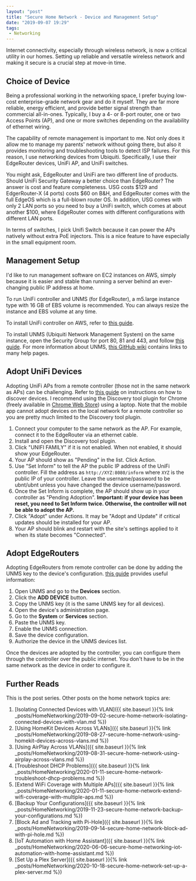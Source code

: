 ```yaml
---
layout: "post"
title: "Secure Home Network - Device and Management Setup"
date: "2019-09-07 19:29"
tags:
 - Networking
---
```


Internet connectivity, especially through wireless network, is now a critical utility in our homes. Setting up reliable and versatile wireless network and making it secure is a crucial step at move-in time.

## Choice of Device

Being a professional working in the networking space, I prefer buying low-cost enterprise-grade network gear and do it myself. They are far more reliable, energy efficient, and provide better signal strength than commercial all-in-ones. Typically, I buy a 4- or 8-port router, one or two Access Points (AP), and one or more switches depending on the availability of ethernet wiring.

The capability of remote management is important to me. Not only does it allow me to manage my parents' network without going there, but also it provides monitoring and troubleshooting tools to detect ISP failures. For this reason, I use networking devices from Ubiquiti. Specifically, I use their EdgeRouter devices, UniFi AP, and UniFi switches.

You might ask, EdgeRouter and UniFi are two different line of products. Should UniFi Security Gateway a better choice than EdgeRouter? The answer is cost and feature completeness. USG costs $129 and EdgerRouter-X (4 ports) costs $60 on B&H, and EdgeRouter comes with the full EdgeOS which is a full-blown router OS. In addition, USG comes with only 2 LAN ports so you need to buy a UniFi switch, which comes at about another $100, where EdgeRouter comes with different configurations with different LAN ports.

In terms of switches, I pick Unifi Switch because it can power the APs natively without extra PoE injectors. This is a nice feature to have especially in the small equipment room.

## Management Setup
I'd like to run management software on EC2 instances on AWS, simply because it is easier and stable than running a server behind an ever-changing public IP address at home.

To run UniFi controller and UNMS (for EdgeRouter), a m5.large instance type with 16 GB of EBS volume is recommended. You can always resize the instance and EBS volume at any time.

To install UniFi controller on AWS, refer to [this guide](https://help.ubnt.com/hc/en-us/articles/209376117-UniFi-Install-a-UniFi-Cloud-Controller-on-Amazon-Web-Services).

To install UNMS (Ubiquiti Network Management System) on the same instance, open the Security Group for port 80, 81 and 443, and follow [this guide](https://help.ubnt.com/hc/en-us/articles/115012196527). For more information about UNMS, [this GitHub wiki](https://github.com/Ubiquiti-App/UNMS/wiki) contains links to many help pages.


## Adopt UniFi Devices
Adopting UniFi APs from a remote controller (those not in the same network as APs) can be challenging. Refer to [this guide](https://help.ubnt.com/hc/en-us/articles/204909754-UniFi-Device-Adoption-Methods-for-Remote-UniFi-Controllers) on instructions on how to discover devices. I recommend using the Discovery tool plugin for Chrome (freely available in [Chrome Web Store](https://chrome.google.com/webstore/detail/ubiquiti-device-discovery/hmpigflbjeapnknladcfphgkemopofig?hl=en)) using a laptop. Note that the mobile app cannot adopt devices on the local network for a remote controller so you are pretty much limited to the Discovery tool plugin.

1. Connect your computer to the same network as the AP. For example, connect it to the EdgeRouter via an ethernet cable.
2. Install and open the Discovery tool plugin.
3. Click "UNIFI FAMILY" if it is not enabled. When not enabled, it should show your EdgeRouter.
4. Your AP should show as "Pending" in the list. Click Action.
5. Use "Set Inform" to tell the AP the public IP address of the UniFi controller. Fill the address as `http://XYZ:8080/inform` where `XYZ` is the public IP of your controller. Leave the username/password to be ubnt/ubnt unless you have changed the device username/password.
6. Once the Set Inform is complete, the AP should show up in your controller as "Pending Adoption". **Important: if your device has been reset, you need to Set Inform twice. Otherwise, the controller will not be able to adopt the AP.**
8. Click "Adopt" under Actions. It may be "Adopt and Update" if critical updates should be installed for your AP.
9. Your AP should blink and restart with the site's settings applied to it when its state becomes "Connected".

## Adopt EdgeRouters
Adopting EdgeRouters from remote controller can be done by adding the UNMS key to the device's configuration. [this guide](https://help.ubnt.com/hc/en-us/articles/115015772548-UNMS-The-UNMS-Key-and-the-Device-Registration-Process#3) provides useful information:

1. Open UNMS and go to the **Devices** section.
2. Click the **ADD DEVICE** button.
3. Copy the UNMS key (it is the same UNMS key for all devices).
4. Open the device's administration page.
5. Go to the **System** or **Services** section.
6. Paste the UNMS key.
7. Enable the UNMS connection.
8. Save the device configuration.
9. Authorize the device in the UNMS devices list.

Once the devices are adopted by the controller, you can configure them through the controller over the public internet. You don't have to be in the same network as the device in order to configure it.

## Further Reads
This is the post series. Other posts on the home network topics are:
1. [Isolating Connected Devices with VLAN]({{ site.baseurl }}{% link _posts/HomeNetworking/2019-09-02-secure-home-network-isolating-connected-devices-with-vlan.md %})
1. [Using HomeKit Devices Across VLANs]({{ site.baseurl }}{% link _posts/HomeNetworking/2019-08-27-secure-home-network-using-homekit-devices-across-vlans.md %})
1. [Using AirPlay Across VLANs]({{ site.baseurl }}{% link _posts/HomeNetworking/2019-08-31-secure-home-network-using-airplay-across-vlans.md %})
1. [Troubleshoot DHCP Problems]({{ site.baseurl }}{% link _posts/HomeNetworking/2020-01-11-secure-home-network-troubleshoot-dhcp-problems.md %})
1. [Extend WiFi Coverage with Multiple APs]({{ site.baseurl }}{% link _posts/HomeNetworking/2020-01-11-secure-home-network-extend-wifi-coverage-with-multiple-aps.md %})
1. [Backup Your Configurations]({{ site.baseurl }}{% link _posts/HomeNetworking/2019-11-23-secure-home-network-backup-your-configurations.md %})
1. [Block Ad and Tracking with Pi-Hole]({{ site.baseurl }}{% link _posts/HomeNetworking/2019-09-14-secure-home-network-block-ad-with-pi-hole.md %})
1. [IoT Automation with Home Assistant]({{ site.baseurl }}{% link _posts/HomeNetworking/2020-06-06-secure-home-networking-iot-automation-with-home-assistant.md %})
1. [Set Up a Plex Server]({{ site.baseurl }}{% link _posts/HomeNetworking/2020-10-18-secure-home-network-set-up-a-plex-server.md %})
